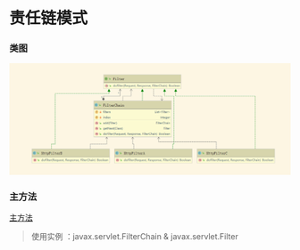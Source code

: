 # 责任链模式
> 

### 类图
![类图](responsibility.png)

### 主方法
[主方法](./code/Main.java)

> 使用实例 ：javax.servlet.FilterChain & javax.servlet.Filter